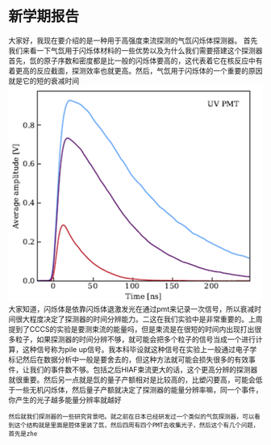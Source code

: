 # 新学期报告 
大家好，我现在要介绍的是一种用于高强度束流探测的气氙闪烁体探测器。
 首先我们来看一下气氙用于闪烁体材料的一些优势以及为什么我们需要搭建这个探测器
 首先，氙的原子序数和密度都是比一般的闪烁体要高的，这代表着它在核反应中有着更高的反应截面，探测效率也就更高。然后，气氙用于闪烁体的一个重要的原因就是它的短的衰减时间![alt text](image.png)
    大家知道，闪烁体是依靠闪烁体退激发光在通过pmt来记录一次信号，所以衰减时间很大程度决定了探测器的时间分辨能力。二这在我们实验中是非常重要的。上周提到了CCCS的实验是要测束流的能量吗，但是束流是在很短的时间内出现打出很多粒子，如果探测器的时间分辨不够，就可能会把多个粒子的信号当成一个进行计算，这种信号称为pile up信号。我本科毕设就这种信号在实验上一般通过电子学标记然后在数据分析中一般是要舍去的，但这种方法就可能会损失很多的有效事件，让我们的事件数不够。包括之后HIAF束流更大的话，这个更高分辨的探测器就很重要。然后另一点就是氙的量子产额相对是比较高的，比塑闪要高，可能会低于一些无机闪烁体，然后量子产额就决定了探测器的能量分辨率嘛，同一个事件，你产生的光子越多能量分辨率就越好

    然后就我们探测器的一些研究背景吧。就之前在日本已经研发过一个类似的气氙探测器，可以看到这个结构就是里面是腔体里装了氙，然后四周有四个PMT去收集光子，然后这个有几个问题，首先是zhe
